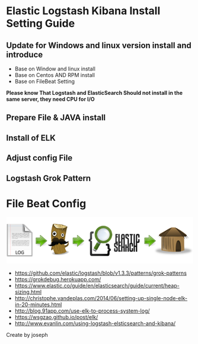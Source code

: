 # Elastic Logstash Kibana Install Setting Guide

## Update for Windows and linux version install and introduce

*  Base on Window and linux install
*  Base on Centos AND RPM install
*  Base on FileBeat Setting


**Please know That Logstash and ElasticSearch Should not install in the same server, they need CPU for I/O**


## Prepare File & JAVA install

## Install of ELK

## Adjust config File

## Logstash Grok Pattern

# File Beat Config
 



![](Picture1.png)

* https://github.com/elastic/logstash/blob/v1.3.3/patterns/grok-patterns
* https://grokdebug.herokuapp.com/
* https://www.elastic.co/guide/en/elasticsearch/guide/current/heap-sizing.html
* http://christophe.vandeplas.com/2014/06/setting-up-single-node-elk-in-20-minutes.html
* http://blog.91app.com/use-elk-to-process-system-log/
* https://wsgzao.github.io/post/elk/
* http://www.evanlin.com/using-logstash-elsticsearch-and-kibana/

Create by joseph
